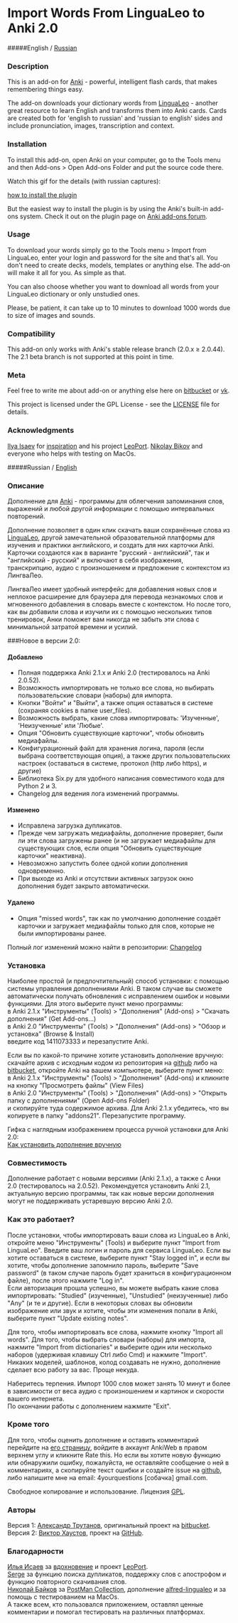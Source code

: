 # Import Words From LinguaLeo to Anki 2.0

#####English / [Russian](#russian)

### Description ###

This is an add-on for [Anki](https://apps.ankiweb.net/) - powerful, intelligent flash cards, that makes remembering things easy.

The add-on downloads your dictionary words from [LinguaLeo](https://lingualeo.com/) - another great resource to learn English and transforms them into Anki cards. Cards are created both for 'english to russian' and 'russian to english' sides and include pronunciation, images, transcription and context.

### Installation ###

To install this add-on, open Anki on your computer, go to the Tools menu and then Add-ons > Open Add-ons Folder and put the source code there. 

Watch this gif for the details (with russian captures):

[how to install the plugin](https://media.giphy.com/media/3oFzm4JamA2wb86yTS/giphy.gif)

But the easiest way to install the plugin is by using the Anki's built-in add-ons system. Check it out on the plugin page on [Anki add-ons forum](https://ankiweb.net/shared/info/1411073333).

### Usage ###

To download your words simply go to the Tools menu > Import from LinguaLeo, enter your login and password for the site and that's all. You don't need to create decks, models, templates or anything else. The add-on will make it all for you. As simple as that. 

You can also choose whether you want to download all words from your LinguaLeo dictionary or only unstudied ones.

Please, be patient, it can take up to 10 minutes to download 1000 words due to size of images and sounds. 

### Compatibility ###

This add-on only works with Anki's stable release branch (2.0.x ≥ 2.0.44). The 2.1 beta branch is not supported at this point in time.

### Meta ###

Feel free to write me about add-on or anything else here on [bitbucket](https://bitbucket.org/alex-altay/) or [vk](https://vk.com/trutanov.alex).

This project is licensed under the GPL License - see the [LICENSE](https://bitbucket.org/alex-altay/lingualeoanki/src/70f0add7da031166f3fbd50dfd8e634236488840/LICENSE?at=master&fileviewer=file-view-default) file for details. 

### Acknowledgments ###

[Ilya Isaev](https://github.com/relaxart) for [inspiration](https://habrahabr.ru/post/276495/) and his project [LeoPort](https://github.com/relaxart/LeoPort).
[Nikolay Bikov](https://github.com/bikenik) and everyone who helps with testing on MacOs.

#####Russian / [English](#english)
### Описание

Дополнение для [Anki](https://apps.ankiweb.net/) - программы для облегчения запоминания слов, выражений и любой другой информации с помощью интервальных повторений.

Дополнение позволяет в один клик скачать ваши сохранённые слова из [LinguaLeo](https://lingualeo.com/), другой замечательной образовательной платформы для изучения и практики английского, и создать для них карточки Anki. Карточки создаются как в варианте "русский - английский", так и "английский - русский" и включают в себя изображения, транскрипцию, аудио с произношением и предложение с контекстом из ЛингваЛео.   

ЛингваЛео имеет удобный интерфейс для добавления новых слов и неплохое расширение для браузера для перевода незнакомых слов и мгновенного добавления в словарь вместе с контекстом. Но после того, как вы добавили слова и изучили их с помощью нескольких типов тренировок, Анки поможет вам никогда не забыть эти слова с минимальной затратой времени и усилий.

###Новое в версии 2.0:
#### Добавлено
- Полная поддержка Anki 2.1.x и Anki 2.0 (тестировалось на Anki 2.0.52).
- Возможность импортировать не только все слова, но выбирать пользовательские словари (наборы) для импорта.
- Кнопки "Войти" и "Выйти", а также опция оставаться в системе (сохраняя cookies в папке user\_files).
- Возможность выбрать, какие слова импортировать: 'Изученные', 'Неизученные' или 'Любые'.
- Опция "Обновить существующие карточки", чтобы обновить медиафайлы.
- Конфигурационный файл для хранения логина, пароля (если выбрана соответствующая опция), а также других пользовательских настроек (оставаться в системе, протокол (http либо https), и другие) 
- Библиотека Six.py для удобного написания совместимого кода для Python 2 и 3.
- Changelog для ведения лога изменений программы.

#### Изменено
- Исправлена загрузка дупликатов.
- Прежде чем загружать медиафайлы, дополнение проверяет, были ли эти слова загружены ранее (и не загружает медиафайлы для существующих слов, если опция "Обновить существующие карточки" неактивна).
- Невозможно запустить более одной копии дополнения одновременно.
- При выходе из Anki и отсутствии активных загрузок окно дополнения будет закрыто автоматически.

#### Удалено
- Опция "missed words", так как по умолчанию дополнение создаёт карточки и загружает медиафайлы только для слов, которые не были импортированы ранее.

Полный лог изменений можно найти в репозитории: [Changelog](https://github.com/vi3itor/lingualeoanki/blob/master/CHANGELOG.md#russian)

### Установка

Наиболее простой (и предпочтительный) способ установки: с помощью системы управления дополнениями Anki. В таком случае вы сможете автоматически получать обновления с исправлением ошибок и новыми функциями. Для этого выберите пункт меню программы:  
в Anki 2.1.x "Инструменты" (Tools) > "Дополнения" (Add-ons) > "Скачать дополнения" (Get Add-ons...)  
в Anki 2.0 "Инструменты" (Tools) > "Дополнения" (Add-ons) > "Обзор и установка" (Browse & Install)  
введите код 1411073333 и перезапустите Anki.  

Если вы по какой-то причине хотите установить дополнение вручную: скачайте архив с исходным кодом из репозитория на [github](https://github.com/vi3itor/lingualeoanki/) либо на [bitbucket](https://bitbucket.org/vkhaustov/lingualeoanki/), откройте Anki на вашем компьютере, выберите пункт меню:   
в Anki 2.1.x "Инструменты" (Tools) > "Дополнения" (Add-ons) и кликните на кнопку "Просмотреть файлы" (View Files)  
в Anki 2.0 "Инструменты" (Tools) > "Дополнения" (Add-ons) > "Открыть папку с дополнениями" (Open Add-ons Folder)  
и скопируйте туда содержимое архива. Для Anki 2.1.x убедитесь, что вы копируете в папку "addons21". Перезапустите программу.

Гифка с наглядным изображением процесса ручной установки для Anki 2.0:  
[Как установить дополнение вручную](https://media.giphy.com/media/3oFzm4JamA2wb86yTS/giphy.gif)

### Совместимость

Дополнение работает с новыми версиями (Anki 2.1.x), а также с Анки 2.0 (тестировалось на 2.0.52).
Рекомендуется установить Anki 2.1, актуальную версию программы, так как новые версии дополнения могут не поддерживать устаревшую версию Anki 2.0. 

### Как это работает? 

После установки, чтобы импортировать ваши слова из LinguaLeo в Anki, откройте меню "Инструменты" (Tools) и выберите пункт "Import from LinguaLeo". Введите ваш логин и пароль для сервиса LinguaLeo. Если вы хотите оставаться в системе, выберите пункт "Stay logged in", и если вы хотите, чтобы дополнение запомнило пароль, выберите "Save password" (в таком случае пароль будет храниться в конфигурационном файле), после этого нажмите "Log in".   
Если авторизация прошла успешно, вы можете выбрать какие слова импортировать: "Studied" (изученные), "Unstudied" (неизученные) либо "Any" (и те и другие). 
Если в некоторых словах вы обновили изображение или звук и хотите, чтобы эти изменения попали в Anki, выберите пункт "Update existing notes".   

Для того, чтобы импортировать все слова, нажмите кнопку "Import all words". Для того, чтобы выбрать словари (наборы) для импорта, нажмите "Import from dictionaries" и выберите один или несколько наборов (удерживая клавишу Ctrl либо Cmd) и нажмите "Import".
Никаких моделей, шаблонов, колод создавать не нужно, дополнение сделает всю работу за вас. Проще некуда.

Наберитесь терпения. Импорт 1000 слов может занять 10 минут и более в зависимости от веса аудио с произношением и картинок и скорости вашего интернета.  
По окончании работы с дополнением нажмите "Exit".

### Кроме того

Для того, чтобы оценить дополнение и оставить комментарий перейдите на [его страницу](https://ankiweb.net/shared/info/1411073333), войдите в аккаунт AnkiWeb в правом верхнем углу и кликните Rate this. Но если вы хотите новую функцию или обнаружили ошибку, пожалуйста, не оставляйте сообщение о ней в комментариях, а скопируйте текст ошибки и создайте issue на [github](https://github.com/vi3itor/lingualeoanki/issues/new), либо напишите мне на email: 4yourquestions [собачка] gmail.com. 

Свободное копирование и использование. Лицензия [GPL](https://github.com/vi3itor/lingualeoanki/blob/master/LICENSE). 

### Авторы
Версия 1: [Александр Трутанов](https://vk.com/trutanov.alex), оригинальный проект на [bitbucket](https://bitbucket.org/alex-altay/lingualeoanki).    
Версия 2: [Виктор Хаустов](https://github.com/vi3itor/), проект на [GitHub](https://github.com/vi3itor/lingualeoanki/).

### Благодарности ###

[Илья Исаев](https://github.com/relaxart) за [вдохновение](https://habrahabr.ru/post/276495/) и проект [LeoPort](https://github.com/relaxart/LeoPort).  
[Serge](https://bitbucket.org/pioneer/) за функцию поиска дупликатов, поддержку слов с апострофом и функцию повторного скачивания слов.   
[Николай Байков](https://github.com/bikenik) за [PostMan Collection](https://github.com/bikenik/alfred-lingualeo/blob/master/Lingua-Leo.postman_collection.json), дополнение [alfred-lingualeo](https://github.com/bikenik/alfred-lingualeo) и за помощь с тестированием на MacOs.   
А также всем, кто пользовался приложением, оставлял ценные комментарии и помогал тестировать на различных платформах.